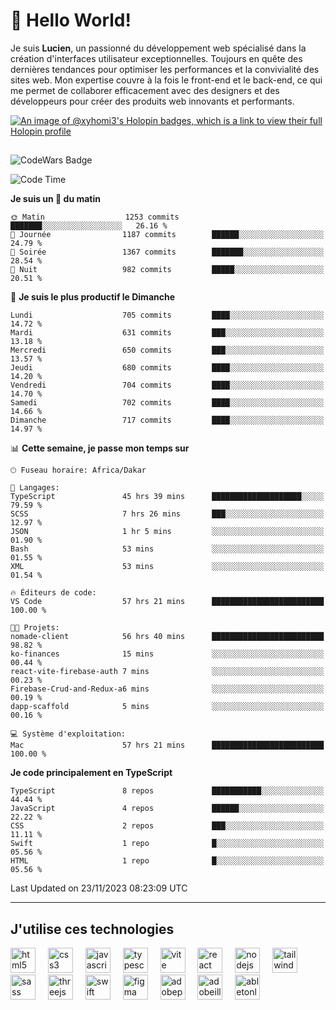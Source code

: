 # 👋 Hello World!

Je suis **Lucien**, un passionné du développement web spécialisé dans la création d'interfaces utilisateur exceptionnelles. Toujours en quête des dernières tendances pour optimiser les performances et la convivialité des sites web. Mon expertise couvre à la fois le front-end et le back-end, ce qui me permet de collaborer efficacement avec des designers et des développeurs pour créer des produits web innovants et performants.

[![An image of @xyhomi3's Holopin badges, which is a link to view their full Holopin profile](https://holopin.me/xyhomi3)](https://holopin.io/@xyhomi3)

##

![CodeWars Badge](https://www.codewars.com/users/xyhomi3/badges/small)

<!--START_SECTION:waka-->
![Code Time](http://img.shields.io/badge/Code%20Time-313%20hrs%2056%20mins-blue)

**Je suis un 🐤 du matin** 

```text
🌞 Matin                  1253 commits        ███████░░░░░░░░░░░░░░░░░░   26.16 % 
🌆 Journée                1187 commits        ██████░░░░░░░░░░░░░░░░░░░   24.79 % 
🌃 Soirée                 1367 commits        ███████░░░░░░░░░░░░░░░░░░   28.54 % 
🌙 Nuit                   982 commits         █████░░░░░░░░░░░░░░░░░░░░   20.51 % 
```
📅 **Je suis le plus productif le Dimanche** 

```text
Lundi                    705 commits         ████░░░░░░░░░░░░░░░░░░░░░   14.72 % 
Mardi                    631 commits         ███░░░░░░░░░░░░░░░░░░░░░░   13.18 % 
Mercredi                 650 commits         ███░░░░░░░░░░░░░░░░░░░░░░   13.57 % 
Jeudi                    680 commits         ████░░░░░░░░░░░░░░░░░░░░░   14.20 % 
Vendredi                 704 commits         ████░░░░░░░░░░░░░░░░░░░░░   14.70 % 
Samedi                   702 commits         ████░░░░░░░░░░░░░░░░░░░░░   14.66 % 
Dimanche                 717 commits         ████░░░░░░░░░░░░░░░░░░░░░   14.97 % 
```


📊 **Cette semaine, je passe mon temps sur** 

```text
🕑︎ Fuseau horaire: Africa/Dakar

💬 Langages: 
TypeScript               45 hrs 39 mins      ████████████████████░░░░░   79.59 % 
SCSS                     7 hrs 26 mins       ███░░░░░░░░░░░░░░░░░░░░░░   12.97 % 
JSON                     1 hr 5 mins         ░░░░░░░░░░░░░░░░░░░░░░░░░   01.90 % 
Bash                     53 mins             ░░░░░░░░░░░░░░░░░░░░░░░░░   01.55 % 
XML                      53 mins             ░░░░░░░░░░░░░░░░░░░░░░░░░   01.54 % 

🔥 Éditeurs de code: 
VS Code                  57 hrs 21 mins      █████████████████████████   100.00 % 

🐱‍💻 Projets: 
nomade-client            56 hrs 40 mins      █████████████████████████   98.82 % 
ko-finances              15 mins             ░░░░░░░░░░░░░░░░░░░░░░░░░   00.44 % 
react-vite-firebase-auth 7 mins              ░░░░░░░░░░░░░░░░░░░░░░░░░   00.23 % 
Firebase-Crud-and-Redux-a6 mins              ░░░░░░░░░░░░░░░░░░░░░░░░░   00.19 % 
dapp-scaffold            5 mins              ░░░░░░░░░░░░░░░░░░░░░░░░░   00.16 % 

💻 Système d'exploitation: 
Mac                      57 hrs 21 mins      █████████████████████████   100.00 % 
```

**Je code principalement en TypeScript** 

```text
TypeScript               8 repos             ███████████░░░░░░░░░░░░░░   44.44 % 
JavaScript               4 repos             ██████░░░░░░░░░░░░░░░░░░░   22.22 % 
CSS                      2 repos             ███░░░░░░░░░░░░░░░░░░░░░░   11.11 % 
Swift                    1 repo              █░░░░░░░░░░░░░░░░░░░░░░░░   05.56 % 
HTML                     1 repo              █░░░░░░░░░░░░░░░░░░░░░░░░   05.56 % 
```




 Last Updated on 23/11/2023 08:23:09 UTC
<!--END_SECTION:waka-->
---

## J'utilise ces technologies

<div align="left">
  <img src="https://skillicons.dev/icons?i=html" height="40" alt="html5 logo"  />
  <img width="12" />
  <img src="https://skillicons.dev/icons?i=css" height="40" alt="css3 logo"  />
  <img width="12" />
  <img src="https://skillicons.dev/icons?i=js" height="40" alt="javascript logo"  />
  <img width="12" />
  <img src="https://skillicons.dev/icons?i=ts" height="40" alt="typescript logo"  />
  <img width="12" />
  <img src="https://skillicons.dev/icons?i=vite" height="40" alt="vite logo"  />
  <img width="12" />
  <img src="https://skillicons.dev/icons?i=react" height="40" alt="react logo"  />
  <img width="12" />
  <img src="https://cdn.jsdelivr.net/gh/devicons/devicon/icons/nodejs/nodejs-original.svg" height="40" alt="nodejs logo"  />
  <img width="12" />
  <img src="https://skillicons.dev/icons?i=tailwind" height="40" alt="tailwindcss logo"  />
  <img width="12" />
  <img src="https://skillicons.dev/icons?i=sass" height="40" alt="sass logo"  />
  <img width="12" />
  <img src="https://skillicons.dev/icons?i=threejs" height="40" alt="threejs logo"  />
  <img width="12" />
  <img src="https://skillicons.dev/icons?i=swift" height="40" alt="swift logo"  />
  <img width="12" />
  <img src="https://skillicons.dev/icons?i=figma" height="40" alt="figma logo"  />
  <img width="12" />
  <img src="https://skillicons.dev/icons?i=ps" height="40" alt="adobephotoshop logo"  />
  <img width="12" />
  <img src="https://skillicons.dev/icons?i=ai" height="40" alt="adobeillustrator logo"  />
  <img width="12" />
  <img src="https://skillicons.dev/icons?i=ableton" height="40" alt="abletonlive logo"  />
</div>



